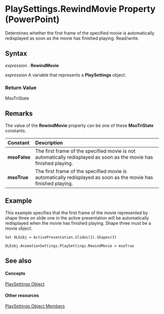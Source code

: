 
# PlaySettings.RewindMovie Property (PowerPoint)

Determines whether the first frame of the specified movie is automatically redisplayed as soon as the movie has finished playing. Read/write.


## Syntax

 _expression_ . **RewindMovie**

 _expression_ A variable that represents a **PlaySettings** object.


### Return Value

MsoTriState


## Remarks

The value of the  **RewindMovie** property can be one of these **MsoTriState** constants.



|**Constant**|**Description**|
|:-----|:-----|
| **msoFalse**|The first frame of the specified movie is not automatically redisplayed as soon as the movie has finished playing.|
| **msoTrue**| The first frame of the specified movie is automatically redisplayed as soon as the movie has finished playing.|

## Example

This example specifies that the first frame of the movie represented by shape three on slide one in the active presentation will be automatically redisplayed when the movie has finished playing. Shape three must be a movie object.


```
Set OLEobj = ActivePresentation.Slides(1).Shapes(3)

OLEobj.AnimationSettings.PlaySettings.RewindMovie = msoTrue
```


## See also


#### Concepts


[PlaySettings Object](5a588b69-08ab-2422-12f9-a2666d3fc6ac.md)
#### Other resources


[PlaySettings Object Members](f75bba5f-2719-119e-4b67-4ed058a3cb96.md)

